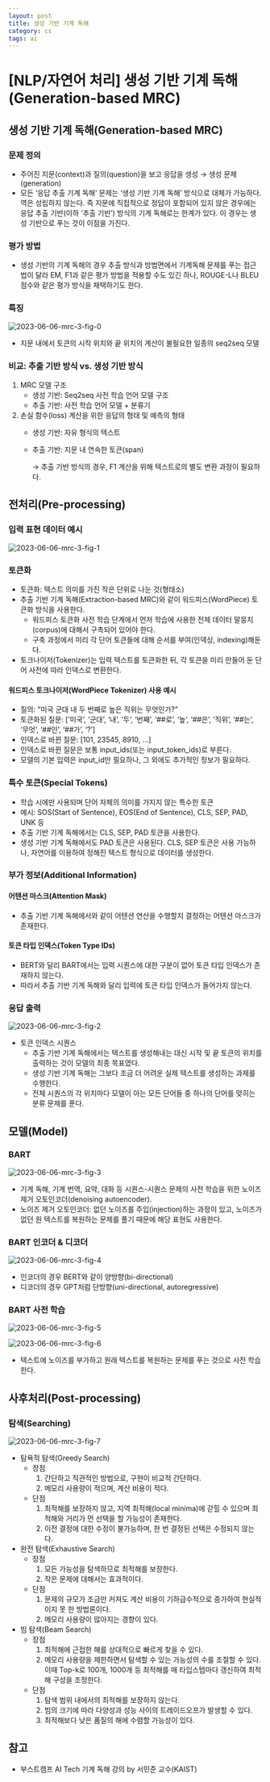 ```yaml
---
layout: post
title: 생성 기반 기계 독해
category: cs
tags: ai
---
```


# [NLP/자연어 처리] 생성 기반 기계 독해(Generation-based MRC)

## 생성 기반 기계 독해(Generation-based MRC)

### 문제 정의

- 주어진 지문(context)과 질의(question)을 보고 응답을 생성 → 생성 문제(generation)
- 모든 ‘응답 추출 기계 독해’ 문제는 ‘생성 기반 기계 독해’ 방식으로 대체가 가능하다. 역은 성립하지 않는다. 즉 지문에 직접적으로 정답이 포함되어 있지 않은 경우에는 응답 추출 기반(이하 ‘추출 기반’) 방식의 기계 독해로는 한계가 있다. 이 경우는 생성 기반으로 푸는 것이 이점을 가진다.

### 평가 방법

- 생성 기반의 기계 독해의 경우 추출 방식과 방법면에서 기계독해 문제를 푸는 접근법이 달라 EM, F1과 같은 평가 방법을 적용할 수도 있긴 하나, ROUGE-L나 BLEU 점수와 같은 평가 방식을 채택하기도 한다.

### 특징

![2023-06-06-mrc-3-fig-0](../../../assets/img/mrc/2023-06-06-mrc-3-fig-0.png)

- 지문 내에서 토큰의 시작 위치와 끝 위치의 계산이 불필요한 일종의 seq2seq 모델

### 비교: 추출 기반 방식 vs. 생성 기반 방식

1. MRC 모델 구조
    - 생성 기반: Seq2seq 사전 학습 언어 모델 구조
    - 추출 기반: 사전 학습 언어 모델 + 분류기
2. 손실 함수(loss) 계산을 위한 응답의 형태 및 예측의 형태
    - 생성 기반: 자유 형식의 텍스트
    - 추출 기반: 지문 내 연속한 토큰(span)
        
        → 추출 기반 방식의 경우, F1 계산을 위해 텍스트로의 별도 변환 과정이 필요하다.
        

## 전처리(Pre-processing)

### 입력 표현 데이터 예시

![2023-06-06-mrc-3-fig-1](../../../assets/img/mrc/2023-06-06-mrc-3-fig-1.png)

### 토큰화

- 토큰화: 텍스트 의미를 가진 작은 단위로 나눈 것(형태소)
- 추출 기반 기계 독해(Extraction-based MRC)와 같이 워드피스(WordPiece) 토큰화 방식을 사용한다.
    - 워드피스 토큰화 사전 학습 단계에서 먼저 학습에 사용한 전체 데이터 말뭉치(corpus)에 대해서 구촉되어 있어야 한다.
    - 구축 과정에서 미리 각 단어 토큰들에 대해 순서를 부여(인덱싱, indexing)해둔다.
- 토크나이저(Tokenizer)는 입력 텍스트를 토큰화한 뒤, 각 토큰을 미리 만들어 둔 단어 사전에 따라 인덱스로 변환한다.

#### 워드피스 토크나이저(WordPiece Tokenizer) 사용 예시

- 질의: “미국 군대 내 두 번째로 높은 직위는 무엇인가?”
- 토큰화된 질문: [’미국’, ‘군대’, ‘내’, ‘두’, ‘번째’, ‘##로’, ‘높’, ‘##은’, ‘직위’, ‘##는’, ‘무엇’, ‘##인’, ‘##가’, ‘?’]
- 인덱스로 바뀐 질문: [101, 23545, 8910, …]
- 인덱스로 바뀐 질문은 보통 input_ids(또는 input_token_ids)로 부른다.
- 모델의 기본 입력은 input_id만 필요하나, 그 외에도 추가적인 정보가 필요하다.

### 특수 토큰(Special Tokens)

- 학습 시에만 사용되며 단어 자체의 의미를 가지지 않는 특수한 토큰
- 예시: SOS(Start of Sentence), EOS(End of Sentence), CLS, SEP, PAD, UNK 등
- 추출 기반 기계 독해에서는 CLS, SEP, PAD 토큰을 사용한다.
- 생성 기반 기계 독해에서도 PAD 토큰은 사용된다. CLS, SEP 토큰은 사용 가능하나, 자연어를 이용하여 정해진 텍스트 형식으로 데이터를 생성한다.

### 부가 정보(Additional Information)

#### 어텐션 마스크(Attention Mask)

- 추출 기반 기계 독해에서와 같이 어텐션 연산을 수행할지 결정하는 어텐션 마스크가 존재한다.

#### 토큰 타입 인덱스(Token Type IDs)

- BERT와 달리 BART에서는 입력 시퀀스에 대한 구분이 없어 토큰 타입 인덱스가 존재하지 않는다.
- 따라서 추출 기반 기계 독해와 달리 입력에 토큰 타입 인덱스가 들어가지 않는다.

### 응답 출력

![2023-06-06-mrc-3-fig-2](../../../assets/img/mrc/2023-06-06-mrc-3-fig-2.png)

- 토큰 인덱스 시퀀스
    - 추출 기반 기계 독해에서는 텍스트를 생성해내는 대신 시작 및 끝 토큰의 위치를 출력하는 것이 모델의 최종 목표였다.
    - 생성 기반 기계 독해는 그보다 조금 더 어려운 실제 텍스트를 생성하는 과제를 수행한다.
    - 전체 시퀀스의 각 위치마다 모델이 아는 모든 단어들 중 하나의 단어를 맞히는 분류 문제를 푼다.

## 모델(Model)

### BART

![2023-06-06-mrc-3-fig-3](../../../assets/img/mrc/2023-06-06-mrc-3-fig-3.png)

- 기계 독해, 기계 번역, 요약, 대화 등 시퀀스-시퀀스 문제의 사전 학습을 위한 노이즈 제거 오토인코더(denoising autoencoder).
- 노이즈 제거 오토인코더: 없던 노이즈를 주입(injection)하는 과정이 있고, 노이즈가 없던 원 텍스트를 복원하는 문제를 풀기 때문에 해당 표현도 사용한다.

### BART 인코더 & 디코더

![2023-06-06-mrc-3-fig-4](../../../assets/img/mrc/2023-06-06-mrc-3-fig-4.png)

- 인코더의 경우 BERT와 같이 양방향(bi-directional)
- 디코더의 경우 GPT처럼 단방향(uni-directional, autoregressive)

### BART 사전 학습

![2023-06-06-mrc-3-fig-5](../../../assets/img/mrc/2023-06-06-mrc-3-fig-5.png)

![2023-06-06-mrc-3-fig-6](../../../assets/img/mrc/2023-06-06-mrc-3-fig-6.png)

- 텍스트에 노이즈를 부가하고 원래 텍스트를 복원하는 문제를 푸는 것으로 사전 학습한다.

## 사후처리(Post-processing)

### 탐색(Searching)

![2023-06-06-mrc-3-fig-7](../../../assets/img/mrc/2023-06-06-mrc-3-fig-7.png)

- 탐욕적 탐색(Greedy Search)
    - 장점
        1. 간단하고 직관적인 방법으로, 구현이 비교적 간단하다.
        2. 메모리 사용량이 적으며, 계산 비용이 적다.
    - 단점
        1. 최적해를 보장하지 않고, 지역 최적해(local minima)에 갇힐 수 있으며 최적해와 거리가 먼 선택을 할 가능성이 존재한다.
        2. 이전 결정에 대한 수정이 불가능하며, 한 번 결정된 선택은 수정되지 않는다.
- 완전 탐색(Exhaustive Search)
    - 장점
        1. 모든 가능성을 탐색하므로 최적해를 보장한다.
        2. 작은 문제에 대해서는 효과적이다.
    - 단점
        1. 문제의 규모가 조금만 커져도 계산 비용이 기하급수적으로 증가하여 현실적이지 못 한 방법론이다.
        2. 메모리 사용량이 많아지는 경향이 있다.
- 빔 탐색(Beam Search)
    - 장점
        1. 최적해에 근접한 해를 상대적으로 빠르게 찾을 수 있다.
        2. 메모리 사용량을 제한하면서 탐색할 수 있는 가능성의 수를 조절할 수 있다. 이때 Top-k로 100개, 1000개 등 최적해를 매 타입스텝마다 갱신하여 최적해 구성을 조정한다.
    - 단점
        1. 탐색 범위 내에서의 최적해를 보장하지 않는다.
        2. 빔의 크기에 따라 다양성과 성능 사이의 트레이드오프가 발생할 수 있다.
        3. 최적해보다 낮은 품질의 해에 수렴할 가능성이 있다.

## 참고

- 부스트캠프 AI Tech 기계 독해 강의 by 서민준 교수(KAIST)
